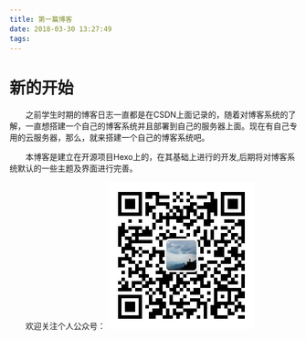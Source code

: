 ```yaml
---
title: 第一篇博客
date: 2018-03-30 13:27:49
tags:
---
```


# 新的开始
&emsp;&emsp;之前学生时期的博客日志一直都是在CSDN上面记录的，随着对博客系统的了解，一直想搭建一个自己的博客系统并且部署到自己的服务器上面。现在有自己专用的云服务器，那么，就来搭建一个自己的博客系统吧。

&emsp;&emsp;本博客是建立在开源项目Hexo上的，在其基础上进行的开发,后期将对博客系统默认的一些主题及界面进行完善。


&emsp;&emsp;欢迎关注个人公众号：
![个人公号](./个人公号.jpg)
